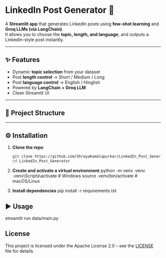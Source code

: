 # LinkedIn Post Generator 🚀

A **Streamlit app** that generates LinkedIn posts using **few-shot learning** and **Groq LLMs (via LangChain)**.  
It allows you to choose the **topic, length, and language**, and outputs a LinkedIn-style post instantly.

---

## ✨ Features
- Dynamic **topic selection** from your dataset
- Post **length control** → Short / Medium / Long
- Post **language control** → English / Hinglish
- Powered by **LangChain + Groq LLM**
- Clean Streamlit UI

---

## 📂 Project Structure

---

## ⚙️ Installation

1. **Clone the repo**
   ```bash
   git clone https://github.com/ShreyaKamalapurkar/LinkedIn_Post_Generator.git
   cd LinkedIn_Post_Generator

2. **Create and activate a virtual environment**
python -m venv .venv
.venv\Scripts\activate      # Windows
source .venv/bin/activate   # macOS/Linux

3. **Install dependencies**
pip install -r requirements.txt


## ▶️ Usage
streamlit run data/main.py

## License
This project is licensed under the Apache License 2.0 – see the [LICENSE](./LICENSE) file for details.


